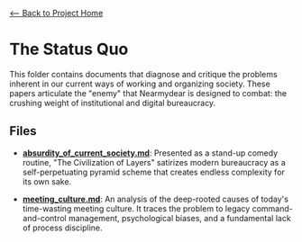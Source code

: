 [<-- Back to Project Home](../../../README.md)

# The Status Quo

This folder contains documents that diagnose and critique the problems inherent in our current ways of working and organizing society. These papers articulate the "enemy" that Nearmydear is designed to combat: the crushing weight of institutional and digital bureaucracy.

## Files

- **[absurdity_of_current_society.md](./absurdity_of_current_society.md)**: Presented as a stand-up comedy routine, "The Civilization of Layers" satirizes modern bureaucracy as a self-perpetuating pyramid scheme that creates endless complexity for its own sake.

- **[meeting_culture.md](./meeting_culture.md)**: An analysis of the deep-rooted causes of today's time-wasting meeting culture. It traces the problem to legacy command-and-control management, psychological biases, and a fundamental lack of process discipline.